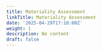 ```yaml
---
title: Materiality Assessment
linkTitle: Materiality Assessment
date: '2025-04-29T17:10:00Z'
weight: 1
description: No content
draft: false
---
```



